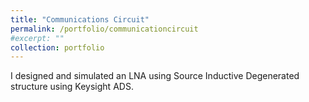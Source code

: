 ```yaml
---
title: "Communications Circuit"
permalink: /portfolio/communicationcircuit
#excerpt: ""
collection: portfolio
---
```

I designed and simulated an LNA using Source Inductive Degenerated structure using Keysight ADS.
